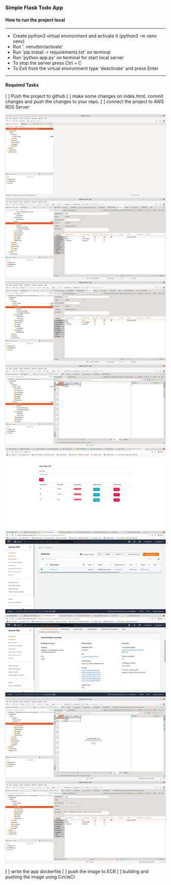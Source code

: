 ### Simple Flask Todo App

#### How to run the project local
<hr>

- Create python3 virtual environment and activate it (python3 -m venv venv)
- Run '. venv/bin/activate'
- Run 'pip install -r requirements.txt' on terminal
- Run 'python app.py' on terminal for start local server
- To stop the server press Ctrl + C
- To Exit from the virtual environment type 'deactivate' and press Enter

<hr>

#### Required Tasks

[ ] Push the project to github
[ ] make some changes on index.html, commit changes and push the changes to your repo.
[ ] connect the project to AWS RDS Server

![RDs 1](RDS_screens/1.png)
![RDs 2](RDS_screens/2.png)
![RDs 3](RDS_screens/3.png)
![RDs 4](RDS_screens/4.png)
![RDs 5](RDS_screens/5.png)
![RDs 6](RDS_screens/6.png)
![RDs 7](RDS_screens/7.png)
![RDs 8](RDS_screens/8.png)
![RDs 9](RDS_screens/9.png)

[ ] write the app dockerfile
[ ] push the image to ECR
[ ] building and pushing the image using CircleCI